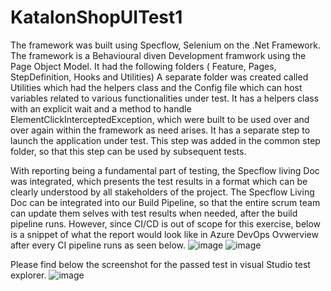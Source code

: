 # KatalonShopUITest1

The framework was built using Specflow, Selenium on the .Net Framework. 
The framework is a Behavioural diven Development framwork using the Page Object Model. It had the following folders ( Feature, Pages, StepDefinition, Hooks and Utilities)
A separate folder was created called Utilities which had the helpers class and the Config file which can host variables related to various functionalities under test.
It has a helpers class with an explicit wait and a method to handle ElementClickInterceptedException, which were built to be used over and over again within the framework as need arises. 
It has a separate step to launch the application under test. This step was added in the common step folder, so that this step can be used by subsequent tests.

With reporting being a fundamental part of testing, the Specflow living Doc was integrated, which presents the test results in a format which can be clearly understood by all stakeholders of the project. 
The Specflow Living Doc can be integrated into our Build Pipeline, so that the entire scrum team can update them selves with test results when needed, after the build pipeline runs.
However, since CI/CD is out of scope for this exercise, below is a snippet of what the report would look like in Azure DevOps Ovwerview after every CI pipeline runs as seen below.
![image](https://user-images.githubusercontent.com/61115566/236934748-a796ea15-d39b-44ef-b803-416603dac50a.png)
![image](https://user-images.githubusercontent.com/61115566/236934856-f5804b03-0f3d-4a45-8095-48f1d9f480b3.png)

Please find below the screenshot for the passed test in visual Studio test explorer.
![image](https://user-images.githubusercontent.com/61115566/236927060-a2fd6f1f-6d21-4213-8fe1-68fc8ca4b5de.png)




